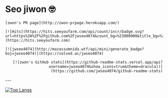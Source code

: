 # Seo jiwon 🤓

<div align="center">
  
  <div align="left">

    [zwon's PR page](http://zwon-prpage.herokuapp.com/)

    [![Hits](https://hits.seeyoufarm.com/api/count/incr/badge.svg?url=https%3A%2F%2Fgithub.com%2Fjwseo4074&count_bg=%23000000&title_bg=%23555555&icon=&icon_color=%23E7E7E7&title=Github&edge_flat=false)](https://hits.seeyoufarm.com)

    [![jwseo4074](http://mazassumnida.wtf/api/mini/generate_badge?boj=jwseo4074)](https://solved.ac/jwseo4074)

  </div>
  
  <div align="right">

    [![zwon's GitHub stats](https://github-readme-stats.vercel.app/api?username=jwseo4074&show_icons=true&theme=dracula))](https://github.com/jwseo4074/github-readme-stats)

  </div>
  
</div>
---

[![Top Langs](https://github-readme-stats.vercel.app/api/top-langs/?username=jwseo4074&layout=compact)](https://github.com/jwseo4074/github-readme-stats)


